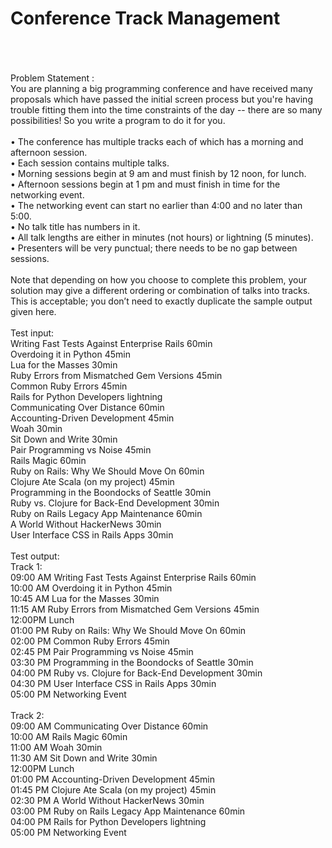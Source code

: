 # Conference Track Management<br /><br />
<br />
Problem Statement :<br />
You are planning a big programming conference and have received many proposals which have passed the initial screen process but you're having trouble fitting them into the time constraints of the day -- there are so many possibilities! So you write a program to do it for you.<br />
<br />
• The conference has multiple tracks each of which has a morning and afternoon session.<br />
• Each session contains multiple talks.<br />
• Morning sessions begin at 9 am and must finish by 12 noon, for lunch.<br />
• Afternoon sessions begin at 1 pm and must finish in time for the networking event.<br />
• The networking event can start no earlier than 4:00 and no later than 5:00.<br />
• No talk title has numbers in it.<br />
• All talk lengths are either in minutes (not hours) or lightning (5 minutes).<br />
• Presenters will be very punctual; there needs to be no gap between sessions.<br />
<br />
Note that depending on how you choose to complete this problem, your solution may give a different ordering or combination of talks into tracks. This is acceptable; you don’t need to exactly duplicate the sample output given here.<br />
<br />
Test input:<br />
Writing Fast Tests Against Enterprise Rails 60min<br />
Overdoing it in Python 45min<br />
Lua for the Masses 30min<br />
Ruby Errors from Mismatched Gem Versions 45min<br />
Common Ruby Errors 45min<br />
Rails for Python Developers lightning<br />
Communicating Over Distance 60min<br />
Accounting-Driven Development 45min<br />
Woah 30min<br />
Sit Down and Write 30min<br />
Pair Programming vs Noise 45min<br />
Rails Magic 60min<br />
Ruby on Rails: Why We Should Move On 60min<br />
Clojure Ate Scala (on my project) 45min<br />
Programming in the Boondocks of Seattle 30min<br />
Ruby vs. Clojure for Back-End Development 30min<br />
Ruby on Rails Legacy App Maintenance 60min<br />
A World Without HackerNews 30min<br />
User Interface CSS in Rails Apps 30min<br />
<br />
Test output:<br />
Track 1:<br />
09:00 AM Writing Fast Tests Against Enterprise Rails 60min<br />
10:00 AM Overdoing it in Python 45min<br />
10:45 AM Lua for the Masses 30min<br />
11:15 AM Ruby Errors from Mismatched Gem Versions 45min<br />
12:00PM Lunch<br />
01:00 PM Ruby on Rails: Why We Should Move On 60min<br />
02:00 PM Common Ruby Errors 45min<br />
02:45 PM Pair Programming vs Noise 45min<br />
03:30 PM Programming in the Boondocks of Seattle 30min<br />
04:00 PM Ruby vs. Clojure for Back-End Development 30min<br />
04:30 PM User Interface CSS in Rails Apps 30min<br />
05:00 PM Networking Event<br />
<br />
Track 2:<br />
09:00 AM Communicating Over Distance 60min<br />
10:00 AM Rails Magic 60min<br />
11:00 AM Woah 30min<br />
11:30 AM Sit Down and Write 30min<br />
12:00PM Lunch<br />
01:00 PM Accounting-Driven Development 45min<br />
01:45 PM Clojure Ate Scala (on my project) 45min<br />
02:30 PM A World Without HackerNews 30min<br />
03:00 PM Ruby on Rails Legacy App Maintenance 60min<br />
04:00 PM Rails for Python Developers lightning<br />
05:00 PM Networking Event  